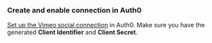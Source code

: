 ### Create and enable connection in Auth0
[Set up the Vimeo social connection](/dashboard/guides/connections/set-up-connections-social) in Auth0. Make sure you have the generated **Client Identifier** and **Client Secret**.
